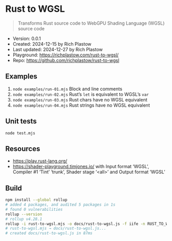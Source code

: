 # Rust to WGSL

> Transforms Rust source code to WebGPU Shading Language (WGSL) source code

- Version: 0.0.1
- Created: 2024-12-15 by Rich Plastow
- Last updated: 2024-12-27 by Rich Plastow
- Playground: <https://richplastow.com/rust-to-wgsl/>
- Repo: <https://github.com/richplastow/rust-to-wgsl>

## Examples

1. `node examples/run-01.mjs` Block and line comments
2. `node examples/run-02.mjs` Rust’s `let` is equivalent to WGSL’s `var`
3. `node examples/run-03.mjs` Rust chars have no WGSL equivalent
4. `node examples/run-04.mjs` Rust strings have no WGSL equivalent

## Unit tests

`node test.mjs`

## Resources

- <https://play.rust-lang.org/>
- <https://shader-playground.timjones.io/> with Input format ‘WGSL’, Compiler #1
  ‘Tint’ ‘trunk’, Shader stage ‘\<all>’ and Output format ‘WGSL’

## Build

```zsh
npm install --global rollup
# added 4 packages, and audited 5 packages in 1s
# found 0 vulnerabilities
rollup --version           
# rollup v4.28.1
rollup -i rust-to-wgsl.mjs -o docs/rust-to-wgsl.js -f iife -n RUST_TO_WGSL
# rust-to-wgsl.mjs → docs/rust-to-wgsl.js...
# created docs/rust-to-wgsl.js in 87ms
```
